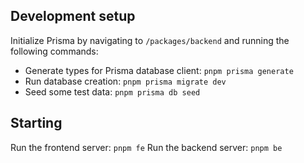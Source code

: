 ## Development setup

Initialize Prisma by navigating to `/packages/backend` and running the following commands:

- Generate types for Prisma database client: `pnpm prisma generate`
- Run database creation: `pnpm prisma migrate dev`
- Seed some test data: `pnpm prisma db seed`

## Starting

Run the frontend server: `pnpm fe`
Run the backend server: `pnpm be`
